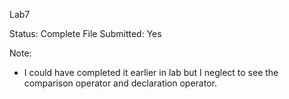 Lab7

Status: Complete
File Submitted: Yes

Note:
- I could have completed it earlier in lab but I neglect to see the comparison operator and declaration operator.
